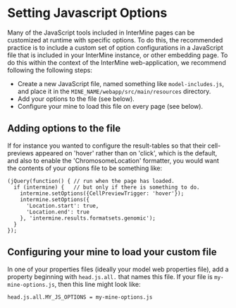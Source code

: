 # Setting Javascript Options

Many of the JavaScript tools included in InterMine pages can be customized at runtime with specific options. To do this, the recommended practice is to include a custom set of option configurations in a JavaScript file that is included in your InterMine instance, or other embedding page. To do this within the context of the InterMine web-application, we recommend following the following steps:

* Create a new JavaScript file, named something like `model-includes.js`, and place it in the `MINE_NAME/webapp/src/main/resources` directory.
* Add your options to the file \(see below\).
* Configure your mine to load this file on every page \(see below\).

## Adding options to the file

If for instance you wanted to configure the result-tables so that their cell-previews appeared on 'hover' rather than on 'click', which is the default, and also to enable the 'ChromosomeLocation' formatter, you would want the contents of your options file to be something like:

```text
(jQuery(function() { // run when the page has loaded.
  if (intermine) {   // but only if there is something to do.
    intermine.setOptions({CellPreviewTrigger: 'hover'});
    intermine.setOptions({
      'Location.start': true,
      'Location.end': true
    }, 'intermine.results.formatsets.genomic');
  }
});
```

## Configuring your mine to load your custom file

In one of your properties files \(ideally your model web properties file\), add a property beginning with `head.js.all.` that names this file. If your file is `my-mine-options.js`, then this line might look like:

```text
head.js.all.MY_JS_OPTIONS = my-mine-options.js
```
